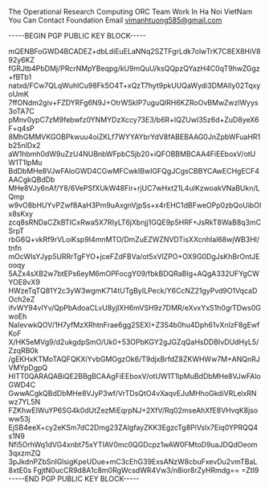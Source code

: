 The Operational Research Computing
ORC Team Work In Ha Noi VietNam You Can Contact Foundation Email vimanhtuong585@gmail.com


-----BEGIN PGP PUBLIC KEY BLOCK-----

mQENBFoGWD4BCADEZ+dbLdiEuELaNNq2SZTFgrLdk7olwTrK7C8EX8HiV892y6KZ
fGRJtb4PbDMj/PRcrNMpYBeqpg/kU9mQuU/ksQQpzQYazH4C0qT9hwZGgz+fBTb1
natxd/FCw7QLqWuhlCu98Fk5O4T+xQzT7hyt9pkUUQaWydi3DMAIly02TqxyoUmK
7ffONdm2giv+FZDYRFg6N9J+OtrWSkIP7uguQlRH6KZRoOvBMwZwzlWyys3oTA7C
pMnv0ypC7zM9febwfz0YNMYDzXccy73E3/b6R+lQZUwI35z6d+ZuD8yeX6F+q4sP
8MhGMMVKGOBPkwuu4oiZKLf7WYYAYbrYdV8fABEBAAG0JnZpbWFuaHR1b25nIDx2
aW1hbmh0dW9uZzU4NUBnbWFpbC5jb20+iQFOBBMBCAA4FiEEboxV/otUW1T1lpMu
BdDbMHe8VJwFAloGWD4CGwMFCwkIBwIGFQgJCgsCBBYCAwECHgECF4AACgkQBdDb
MHe8VJy6nAf/Y8/6VePSfXUkW48Fir+rjUC7wHxt21L4uIKzwoakVNaBUkn/LQmp
w9vO8bHUYvPZwf8AaH3Pm9uAxgnVjpSs+x4rEHC1dBFweOPp0zbQoUibOIx8sKxy
zcq8sRNDaCZkBTICxRwa5X7RIyLT6jXbnjj1GQE9p5HRF+JsRkT8WaB8q3mCSrpT
rbG6Q+vkRf9rVLoiKsp9I4mnMTO/DmZuEZWZNVDTisXXcnhIal68wjWB3Hl/tnfn
mOcWIsYJyp5URRrTgFYO+jceFZdFBVa/ot5xVlZPO+OX9G0DgJsKhBrOntJEooqy
5AZx4sXB2w7btEPs6eyM6mOPFocgY09/fbkBDQRaBlg+AQgA332UFYgCWYOE8vX9
HWzeTqTQ81Y2c3yW3wgmK714tUTgByILPeck/Y6CcNZ21gyPvd9O1VqcaDOch2eZ
ifvWY94vIYv/QpPbAdoaCLvU8yjlXH6mVSH9z7DMR/eXvxYxS1h0grTDws0GwoEh
NaIevwkQOV/1H7yfMzXRhtnFrae6gg2SEXI+Z3S4b0hu4Dph61vXnIzF8gEwfKoF
X/HK5eMVg9/d2ukgdpSmO/Uk0+53OPbKGY2gJGZqQaHsDDBIvDUdHyL5/ZzqRB0k
/gEKHxKTMoTAQFQKXiYvbGMOgzOk6/T9djxBrfdZ8ZKWHWw7M+ANQnRJVMYpDgpQ
HITT0QARAQABiQE2BBgBCAAgFiEEboxV/otUW1T1lpMuBdDbMHe8VJwFAloGWD4C
GwwACgkQBdDbMHe8VJyP3wf/VrTDsQtO4vXaqvEJuMHhoGkdiVRLelxRNwz7YL5N
FZKhwEIWuYP6SG4k0dUtZezMiEqrpNJ+2XfV/Rq02mseAhXfE8VHvqK8jsoww53j
EjSB4eeX+cy2eKSm7dC2Dmg23ZAlgfayZKK3EgzcTg8PiVslx7Eiq0YPRQQ4s1N9
Nfi5OrhWq1dVG4xnbt75xYTIAV0mc0QGDcpz1wAW0FMtoD9uaJDQdOeom3qxzmZQ
3pJkdnPZbSnlGlsigKpeUDue+mC3cEhG39ExsANzW8cbuFxevDu2vmTBaL8xtE0s
FgjtN0ucCR9d8A1c8m0RgWcsdWR4Vw3/n8ior8rZyHRmdg==
=Ztl9
-----END PGP PUBLIC KEY BLOCK-----
